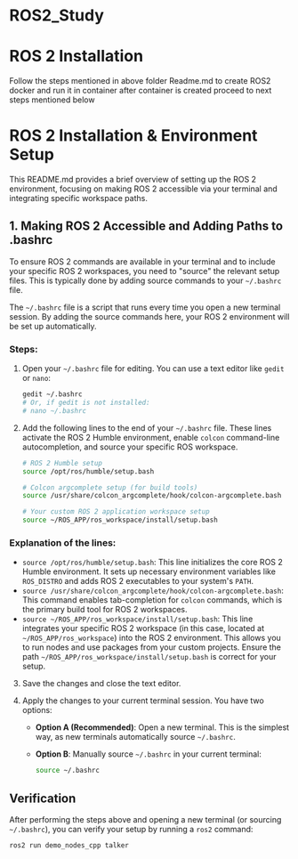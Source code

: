 # ROS2_Study
# ROS 2 Installation
Follow the steps mentioned in above folder Readme.md to create ROS2 docker and run it in container after container is created proceed to next steps mentioned below
# ROS 2 Installation & Environment Setup

This README.md provides a brief overview of setting up the ROS 2 environment, focusing on making ROS 2 accessible via your terminal and integrating specific workspace paths.

## 1. Making ROS 2 Accessible and Adding Paths to .bashrc

To ensure ROS 2 commands are available in your terminal and to include your specific ROS 2 workspaces, you need to "source" the relevant setup files. This is typically done by adding source commands to your `~/.bashrc` file.

The `~/.bashrc` file is a script that runs every time you open a new terminal session. By adding the source commands here, your ROS 2 environment will be set up automatically.

### Steps:

1. Open your `~/.bashrc` file for editing. You can use a text editor like `gedit` or `nano`:

    ```bash
    gedit ~/.bashrc
    # Or, if gedit is not installed:
    # nano ~/.bashrc
    ```

2. Add the following lines to the end of your `~/.bashrc` file. These lines activate the ROS 2 Humble environment, enable `colcon` command-line autocompletion, and source your specific ROS workspace.

    ```bash
    # ROS 2 Humble setup
    source /opt/ros/humble/setup.bash

    # Colcon argcomplete setup (for build tools)
    source /usr/share/colcon_argcomplete/hook/colcon-argcomplete.bash

    # Your custom ROS 2 application workspace setup
    source ~/ROS_APP/ros_workspace/install/setup.bash
    ```

### Explanation of the lines:

- `source /opt/ros/humble/setup.bash`: This line initializes the core ROS 2 Humble environment. It sets up necessary environment variables like `ROS_DISTRO` and adds ROS 2 executables to your system's `PATH`.
- `source /usr/share/colcon_argcomplete/hook/colcon-argcomplete.bash`: This command enables tab-completion for `colcon` commands, which is the primary build tool for ROS 2 workspaces.
- `source ~/ROS_APP/ros_workspace/install/setup.bash`: This line integrates your specific ROS 2 workspace (in this case, located at `~/ROS_APP/ros_workspace`) into the ROS 2 environment. This allows you to run nodes and use packages from your custom projects. Ensure the path `~/ROS_APP/ros_workspace/install/setup.bash` is correct for your setup.

3. Save the changes and close the text editor.

4. Apply the changes to your current terminal session. You have two options:

    - **Option A (Recommended)**: Open a new terminal. This is the simplest way, as new terminals automatically source `~/.bashrc`.
    - **Option B**: Manually source `~/.bashrc` in your current terminal:

        ```bash
        source ~/.bashrc
        ```

## Verification

After performing the steps above and opening a new terminal (or sourcing `~/.bashrc`), you can verify your setup by running a `ros2` command:

```bash
ros2 run demo_nodes_cpp talker
```
